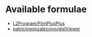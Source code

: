 
# Available formulae

- [L2Program/FlintPlusPlus](https://github.com/L2Program/FlintPlusPlus)
- [patriciogonzalezvivo/glslViewer](https://github.com/patriciogonzalezvivo/glslViewer)
